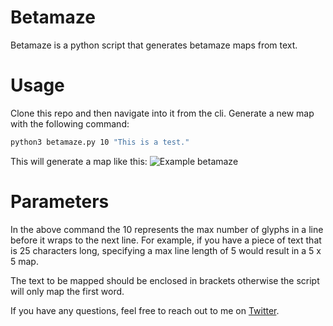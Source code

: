# Betamaze
Betamaze is a python script that generates betamaze maps from text.

# Usage
Clone this repo and then navigate into it from the cli. Generate a new map with the following command:
```bash
python3 betamaze.py 10 "This is a test."
```

This will generate a map like this:
![Example betamaze](https://i.imgur.com/HJxWIxk.png "Example betamaze")

# Parameters
In the above command the 10 represents the max number of glyphs in a line before it wraps to the next line. For example, if you have a piece of text that is 25 characters long, specifying a max line length of 5 would result in a 5 x 5 map.

The text to be mapped should be enclosed in brackets otherwise the script will only map the first word.

If you have any questions, feel free to reach out to me on [Twitter](https://twitter.com/user_r00).
